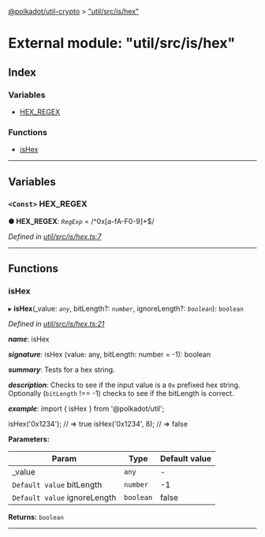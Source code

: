 [@polkadot/util-crypto](../README.md) > ["util/src/is/hex"](../modules/_util_src_is_hex_.md)

# External module: "util/src/is/hex"

## Index

### Variables

* [HEX_REGEX](_util_src_is_hex_.md#hex_regex)

### Functions

* [isHex](_util_src_is_hex_.md#ishex)

---

## Variables

<a id="hex_regex"></a>

### `<Const>` HEX_REGEX

**● HEX_REGEX**: *`RegExp`* =  /^0x[a-fA-F0-9]+$/

*Defined in [util/src/is/hex.ts:7](https://github.com/polkadot-js/util/blob/7550b44/packages/util/src/is/hex.ts#L7)*

___

## Functions

<a id="ishex"></a>

###  isHex

▸ **isHex**(_value: *`any`*, bitLength?: *`number`*, ignoreLength?: *`boolean`*): `boolean`

*Defined in [util/src/is/hex.ts:21](https://github.com/polkadot-js/util/blob/7550b44/packages/util/src/is/hex.ts#L21)*

*__name__*: isHex

*__signature__*: isHex (value: any, bitLength: number = -1): boolean

*__summary__*: Tests for a hex string.

*__description__*: Checks to see if the input value is a `0x` prefixed hex string. Optionally (`bitLength` !== -1) checks to see if the bitLength is correct.

*__example__*: import { isHex } from '@polkadot/util';

isHex('0x1234'); // => true isHex('0x1234', 8); // => false

**Parameters:**

| Param | Type | Default value |
| ------ | ------ | ------ |
| _value | `any` | - |
| `Default value` bitLength | `number` |  -1 |
| `Default value` ignoreLength | `boolean` | false |

**Returns:** `boolean`

___


